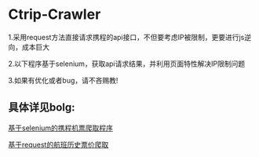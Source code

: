# Ctrip-Crawler

1.采用request方法直接请求携程的api接口，不但要考虑IP被限制，更要进行js逆向，成本巨大

2.以下程序基于selenium，获取api请求结果，并利用页面特性解决IP限制问题

3.如果有优化或者bug，请不吝赐教!

## 具体详见bolg:

[基于selenium的携程机票爬取程序](https://blog.suysker.xyz/archives/35)

[基于request的航班历史票价爬取](https://blog.suysker.xyz/archives/36)
